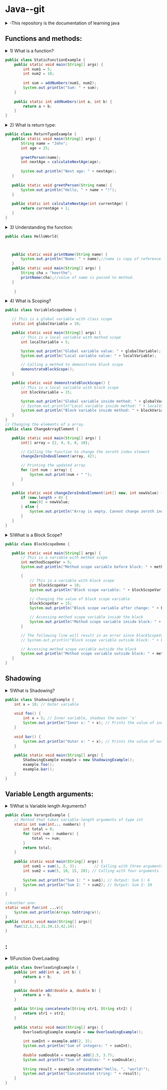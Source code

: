 # Java--git
<details><summary>-This repository is the documentation of learning java
  </summary></details>



## Functions and methods:
<details><summary>  1) What is a function? </summary> <ul>
    <li>method and functions are used for re-useability</li>
    <li>main will run first and then it will run the method</li>
    </ul></details>

```java
public class StaticFunctionExample {
    public static void main(String[] args) {
        int num1 = 5;
        int num2 = 10;
        
        int sum = addNumbers(num1, num2);
        System.out.println("Sum: " + sum);
    }
    
    public static int addNumbers(int a, int b) {
        return a + b;
    }
}

```
<details><summary>  2) What is return type:</summary> <ul>
    <li> when u call the function ,what is the value of the function call going to be.</li>
    <li>when function call is finished  ,value will be return something.</li>
    <li>statements or code after return statements is not reachable.</li>
    <li>We have to store the return vlaue in the type and then print it.</li>
    <li>int nextAge = calculateNextAge(age);</li>
    </ul></details>

 ```java
public class ReturnTypeExample {
    public static void main(String[] args) {
        String name = "John";
        int age = 25;
        
        greetPerson(name);
        int nextAge = calculateNextAge(age);
        
        System.out.println("Next age: " + nextAge);
    }
    
    public static void greetPerson(String name) {
        System.out.println("Hello, " + name + "!");
    }
    
    public static int calculateNextAge(int currentAge) {
        return currentAge + 1;
    }
}


```

<details><summary>  3) Understanding the function: </summary> <ul>
    <li> The name in function need not be the same ,but executes the same function.</li>
    <li> In java there is only pass by value</li>
    </ul></details>

 ```java
public class HelloWorld{


    
    public static void printName(String name) {
        System.out.println("Name: " + name);//name is copy of reference variable cha.
    }
    public static void main(String[] args) {
        String cha = "keerthe";
        printName(cha);//value of name is passed to method.
    }
       
     }

```
<details><summary>  4) What is Scoping? </summary> <ul>
    <li> the variable will only be changed in the function only.</li>
    <li> Strings are immutable.</li>
    <li> if the actual value is being changed ,like changing the index element in array.</li>
    
</ul></details>

 ```java
public class VariableScopeDemo {

    // This is a global variable with class scope
    static int globalVariable = 10;

    public static void main(String[] args) {
        // This is a local variable with method scope
        int localVariable = 5;

        System.out.println("Global variable value: " + globalVariable);
        System.out.println("Local variable value: " + localVariable);

        // Calling a method to demonstrate block scope
        demonstrateBlockScope();
    }

    public static void demonstrateBlockScope() {
        // This is a local variable with block scope
        int blockVariable = 15;

        System.out.println("Global variable inside method: " + globalVariable);
        // System.out.println("Local variable inside method: " + localVariable); // This will result in an error
        System.out.println("Block variable inside method: " + blockVariable);
    }
}
// Changing the elements of a array.
public class ChangeArrayElement {

    public static void main(String[] args) {
        int[] array = {2, 4, 6, 8, 10};

        // Calling the function to change the zeroth index element
        changeZeroIndexElement(array, 42);

        // Printing the updated array
        for (int num : array) {
            System.out.print(num + " ");
        }
    }

    public static void changeZeroIndexElement(int[] new, int newValue) {
        if (new.length > 0) {
            new[0] = newValue;
        } else {
            System.out.println("Array is empty. Cannot change zeroth index element.");
        }
    }
}


```
<details><summary>  5)What is a Block Scope?  </summary> <ul>
    <li>values initialized inside the block cannot be used outside the block </li>
    
    
</ul></details>

 ```java
public class BlockScopeDemo {

    public static void main(String[] args) {
        // This is a variable with method scope
        int methodScopeVar = 5;
        System.out.println("Method scope variable before block: " + methodScopeVar);

        {
            // This is a variable with block scope
            int blockScopeVar = 10;
            System.out.println("Block scope variable: " + blockScopeVar);

            // Changing the value of block scope variable
            blockScopeVar = 15;
            System.out.println("Block scope variable after change: " + blockScopeVar);

            // Accessing method scope variable inside the block
            System.out.println("Method scope variable inside block: " + methodScopeVar);
        }

        // The following line will result in an error since blockScopeVar is out of scope
        // System.out.println("Block scope variable outside block: " + blockScopeVar);

        // Accessing method scope variable outside the block
        System.out.println("Method scope variable outside block: " + methodScopeVar);
    }
}

```



## Shadowing
<details><summary>  1)What is Shadowing?  </summary> <ul>
    <li>Shadowing in Java occurs when a variable declared within a certain scope has the same name as a variable declared in an outer scope.</li>
    <li>This can lead to confusion as the inner variable "shadows" the outer variable, making it inaccessible within that scope.</li>
    </ul></details>

```java
public class ShadowingExample {
    int x = 10; // Outer variable
    
    void foo() {
        int x = 5; // Inner variable, shadows the outer 'x'
        System.out.println("Inner x: " + x); // Prints the value of inner 'x'
    }
    
    void bar() {
        System.out.println("Outer x: " + x); // Prints the value of outer 'x'
    }
    
    public static void main(String[] args) {
        ShadowingExample example = new ShadowingExample();
        example.foo();
        example.bar();
    }
}

```
## Variable Length arguments:
<details><summary>  1)What is Variable length Arguments?  </summary> <ul>
    <li>Varargs is used when we donot know how many inputs we are giving.</li>
    <li>Varargs are represented by an ellipsis (...) after the data type in the method parameter.</li>
    <li>Varargs should come last at the list.</li>
    </ul></details>

```java
public class VarargsExample {
    // Method that takes variable-length arguments of type int
    static int sum(int... numbers) {
        int total = 0;
        for (int num : numbers) {
            total += num;
        }
        return total;
    }
    
    public static void main(String[] args) {
        int sum1 = sum(1, 2, 3);        // Calling with three arguments
        int sum2 = sum(5, 10, 15, 20); // Calling with four arguments
        
        System.out.println("Sum 1: " + sum1); // Output: Sum 1: 6
        System.out.println("Sum 2: " + sum2); // Output: Sum 2: 50
    }
}

//Another one:
static void fun(int ...v){
    System.out.println(Arrays.toString(v));
}
public static void main(String[] args){
    fun(12,1,31,31,34,13,42,14);
}
```
## :
<details><summary>  1)Function OverLoading:  </summary> <ul>
    <li>It basically says that the function with same name but with different parameter.</li>
    <li>Example: add(int a);add(String b);</li>
    <li>Here the function name is same but the input parameter is Different.</li>
    </ul></details>

```java
public class OverloadingExample {
    public int add(int a, int b) {
        return a + b;
    }

    public double add(double a, double b) {
        return a + b;
    }

    public String concatenate(String str1, String str2) {
        return str1 + str2;
    }
    
    public static void main(String[] args) {
        OverloadingExample example = new OverloadingExample();
        
        int sumInt = example.add(2, 3);
        System.out.println("Sum of integers: " + sumInt);
        
        double sumDouble = example.add(2.5, 3.7);
        System.out.println("Sum of doubles: " + sumDouble);
        
        String result = example.concatenate("Hello, ", "world!");
        System.out.println("Concatenated string: " + result);
    }
}

```



